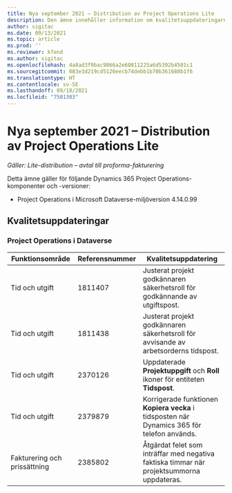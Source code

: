 ```yaml
---
title: Nya september 2021 – Distribution av Project Operations Lite
description: Den ämne innehåller information om kvalitetsuppdateringarna som är tillgängliga i september 2021-versionen av distribution av Project Operations Lite
author: sigitac
ms.date: 09/13/2021
ms.topic: article
ms.prod: ''
ms.reviewer: kfend
ms.author: sigitac
ms.openlocfilehash: 4a8ad3f9bac9866a2e60811225a6d5392b4501c1
ms.sourcegitcommit: 083e3d219cd5126eecb74debb1b70b361680b1f6
ms.translationtype: HT
ms.contentlocale: sv-SE
ms.lasthandoff: 09/18/2021
ms.locfileid: "7501303"
---
```

# <a name="whats-new-september-2021---project-operations-lite-deployment"></a>Nya september 2021 – Distribution av Project Operations Lite

_Gäller: Lite-distribution – avtal till proforma-fakturering_

Detta ämne gäller för följande Dynamics 365 Project Operations-komponenter och -versioner:

  - Project Operations i Microsoft Dataverse-miljöversion 4.14.0.99


## <a name="quality-updates"></a>Kvalitetsuppdateringar

### <a name="project-operations-on-dataverse"></a>Project Operations i Dataverse


| **Funktionsområde** | **Referensnummer** | **Kvalitetsuppdatering** |
| --- | --- | --- |
| Tid och utgift | 1811407 | Justerat projekt godkännaren säkerhetsroll för godkännande av utgiftspost. |
| Tid och utgift | 1811438 | Justerat projekt godkännaren säkerhetsroll för avvisande av arbetsorderns tidspost. |
| Tid och utgift | 2370126 | Uppdaterade **Projektuppgift** och **Roll** ikoner för entiteten **Tidspost**. |
| Tid och utgift | 2379879 | Korrigerade funktionen **Kopiera vecka** i tidsposten när Dynamics 365 för telefon används. |
| Fakturering och prissättning | 2385802 | Åtgärdat felet som inträffar med negativa faktiska timmar när projektsummorna uppdateras.|
